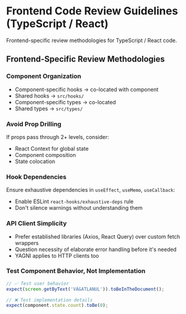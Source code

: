 # Frontend Code Review Guidelines (TypeScript / React)

Frontend-specific review methodologies for TypeScript / React code.

## Frontend-Specific Review Methodologies

### Component Organization

- Component-specific hooks → co-located with component
- Shared hooks → `src/hooks/`
- Component-specific types → co-located
- Shared types → `src/types/`

### Avoid Prop Drilling

If props pass through 2+ levels, consider:
- React Context for global state
- Component composition
- State colocation

### Hook Dependencies

Ensure exhaustive dependencies in `useEffect`, `useMemo`, `useCallback`:
- Enable ESLint `react-hooks/exhaustive-deps` rule
- Don't silence warnings without understanding them

### API Client Simplicity

- Prefer established libraries (Axios, React Query) over custom fetch wrappers
- Question necessity of elaborate error handling before it's needed
- YAGNI applies to HTTP clients too

### Test Component Behavior, Not Implementation

```typescript
// ✅ Test user behavior
expect(screen.getByText('VÁGATLANUL')).toBeInTheDocument();

// ❌ Test implementation details
expect(component.state.count).toBe(0);
```
